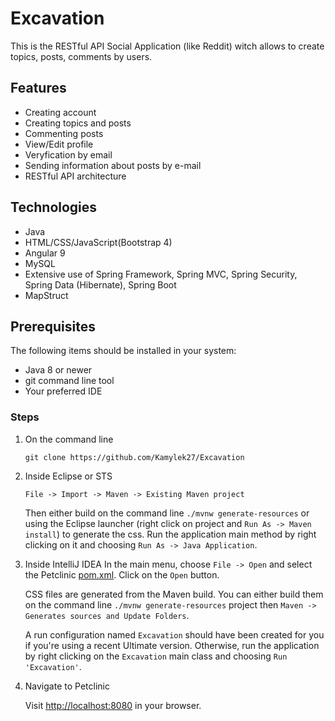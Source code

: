 # Excavation

This is the RESTful API Social Application (like Reddit) witch allows to create topics, posts, comments by users.

## Features

* Creating account
* Creating topics and posts 
* Commenting posts
* View/Edit profile
* Veryfication by email
* Sending information about posts by e-mail
* RESTful API architecture

## Technologies

* Java
* HTML/CSS/JavaScript(Bootstrap 4)
* Angular 9
* MySQL
* Extensive use of Spring Framework, Spring MVC, Spring Security, Spring Data (Hibernate), Spring Boot
* MapStruct


## Prerequisites

The following items should be installed in your system:

* Java 8 or newer
* git command line tool
* Your preferred IDE


### Steps
1) On the command line
    ```
    git clone https://github.com/Kamylek27/Excavation
    ```
2) Inside Eclipse or STS
    ```
    File -> Import -> Maven -> Existing Maven project
    ```

    Then either build on the command line `./mvnw generate-resources` or using the Eclipse launcher (right click on project and `Run As -> Maven install`) to generate the css. Run the application main method by right clicking on it and choosing `Run As -> Java Application`.

3) Inside IntelliJ IDEA
    In the main menu, choose `File -> Open` and select the Petclinic [pom.xml](pom.xml). Click on the `Open` button.

    CSS files are generated from the Maven build. You can either build them on the command line `./mvnw generate-resources` project then `Maven -> Generates sources and Update Folders`.

    A run configuration named `Excavation` should have been created for you if you're using a recent Ultimate version. Otherwise, run the application by right clicking on the `Excavation` main class and choosing `Run 'Excavation'`.

4) Navigate to Petclinic

    Visit [http://localhost:8080](http://localhost:8080) in your browser.
